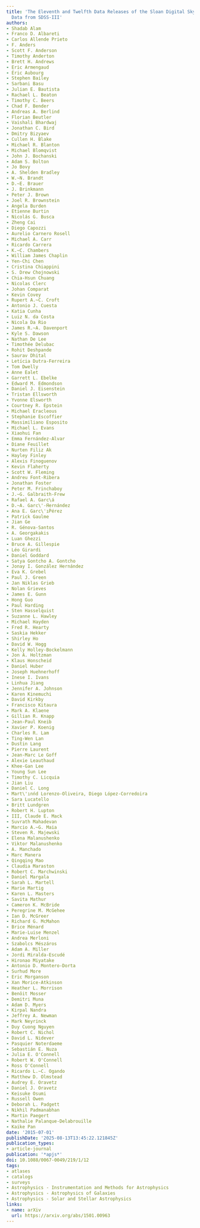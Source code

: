 ```yaml
---
title: 'The Eleventh and Twelfth Data Releases of the Sloan Digital Sky Survey: Final
  Data from SDSS-III'
authors:
- Shadab Alam
- Franco D. Albareti
- Carlos Allende Prieto
- F. Anders
- Scott F. Anderson
- Timothy Anderton
- Brett H. Andrews
- Eric Armengaud
- Éric Aubourg
- Stephen Bailey
- Sarbani Basu
- Julian E. Bautista
- Rachael L. Beaton
- Timothy C. Beers
- Chad F. Bender
- Andreas A. Berlind
- Florian Beutler
- Vaishali Bhardwaj
- Jonathan C. Bird
- Dmitry Bizyaev
- Cullen H. Blake
- Michael R. Blanton
- Michael Blomqvist
- John J. Bochanski
- Adam S. Bolton
- Jo Bovy
- A. Shelden Bradley
- W.~N. Brandt
- D.~E. Brauer
- J. Brinkmann
- Peter J. Brown
- Joel R. Brownstein
- Angela Burden
- Etienne Burtin
- Nicolás G. Busca
- Zheng Cai
- Diego Capozzi
- Aurelio Carnero Rosell
- Michael A. Carr
- Ricardo Carrera
- K.~C. Chambers
- William James Chaplin
- Yen-Chi Chen
- Cristina Chiappini
- S. Drew Chojnowski
- Chia-Hsun Chuang
- Nicolas Clerc
- Johan Comparat
- Kevin Covey
- Rupert A.~C. Croft
- Antonio J. Cuesta
- Katia Cunha
- Luiz N. da Costa
- Nicola Da Rio
- James R.~A. Davenport
- Kyle S. Dawson
- Nathan De Lee
- Timothée Delubac
- Rohit Deshpande
- Saurav Dhital
- Letı́cia Dutra-Ferreira
- Tom Dwelly
- Anne Ealet
- Garrett L. Ebelke
- Edward M. Edmondson
- Daniel J. Eisenstein
- Tristan Ellsworth
- Yvonne Elsworth
- Courtney R. Epstein
- Michael Eracleous
- Stephanie Escoffier
- Massimiliano Esposito
- Michael L. Evans
- Xiaohui Fan
- Emma Fernández-Alvar
- Diane Feuillet
- Nurten Filiz Ak
- Hayley Finley
- Alexis Finoguenov
- Kevin Flaherty
- Scott W. Fleming
- Andreu Font-Ribera
- Jonathan Foster
- Peter M. Frinchaboy
- J.~G. Galbraith-Frew
- Rafael A. Garc\á
- D.~A. Garc\'-́Hernández
- Ana E. Garc\'ıṔérez
- Patrick Gaulme
- Jian Ge
- R. Génova-Santos
- A. Georgakakis
- Luan Ghezzi
- Bruce A. Gillespie
- Léo Girardi
- Daniel Goddard
- Satya Gontcho A. Gontcho
- Jonay I. González Hernández
- Eva K. Grebel
- Paul J. Green
- Jan Niklas Grieb
- Nolan Grieves
- James E. Gunn
- Hong Guo
- Paul Harding
- Sten Hasselquist
- Suzanne L. Hawley
- Michael Hayden
- Fred R. Hearty
- Saskia Hekker
- Shirley Ho
- David W. Hogg
- Kelly Holley-Bockelmann
- Jon A. Holtzman
- Klaus Honscheid
- Daniel Huber
- Joseph Huehnerhoff
- Inese I. Ivans
- Linhua Jiang
- Jennifer A. Johnson
- Karen Kinemuchi
- David Kirkby
- Francisco Kitaura
- Mark A. Klaene
- Gillian R. Knapp
- Jean-Paul Kneib
- Xavier P. Koenig
- Charles R. Lam
- Ting-Wen Lan
- Dustin Lang
- Pierre Laurent
- Jean-Marc Le Goff
- Alexie Leauthaud
- Khee-Gan Lee
- Young Sun Lee
- Timothy C. Licquia
- Jian Liu
- Daniel C. Long
- Mart\'ınńd Lorenzo-Oliveira, Diego López-Corredoira
- Sara Lucatello
- Britt Lundgren
- Robert H. Lupton
- III, Claude E. Mack
- Suvrath Mahadevan
- Marcio A.~G. Maia
- Steven R. Majewski
- Elena Malanushenko
- Viktor Malanushenko
- A. Manchado
- Marc Manera
- Qingqing Mao
- Claudia Maraston
- Robert C. Marchwinski
- Daniel Margala
- Sarah L. Martell
- Marie Martig
- Karen L. Masters
- Savita Mathur
- Cameron K. McBride
- Peregrine M. McGehee
- Ian D. McGreer
- Richard G. McMahon
- Brice Ménard
- Marie-Luise Menzel
- Andrea Merloni
- Szabolcs Mészáros
- Adam A. Miller
- Jordi Miralda-Escudé
- Hironao Miyatake
- Antonio D. Montero-Dorta
- Surhud More
- Eric Morganson
- Xan Morice-Atkinson
- Heather L. Morrison
- Benôit Mosser
- Demitri Muna
- Adam D. Myers
- Kirpal Nandra
- Jeffrey A. Newman
- Mark Neyrinck
- Duy Cuong Nguyen
- Robert C. Nichol
- David L. Nidever
- Pasquier Noterdaeme
- Sebastián E. Nuza
- Julia E. O'Connell
- Robert W. O'Connell
- Ross O'Connell
- Ricardo L.~C. Ogando
- Matthew D. Olmstead
- Audrey E. Oravetz
- Daniel J. Oravetz
- Keisuke Osumi
- Russell Owen
- Deborah L. Padgett
- Nikhil Padmanabhan
- Martin Paegert
- Nathalie Palanque-Delabrouille
- Kaike Pan
date: '2015-07-01'
publishDate: '2025-08-13T13:45:22.121845Z'
publication_types:
- article-journal
publication: '*apjs*'
doi: 10.1088/0067-0049/219/1/12
tags:
- atlases
- catalogs
- surveys
- Astrophysics - Instrumentation and Methods for Astrophysics
- Astrophysics - Astrophysics of Galaxies
- Astrophysics - Solar and Stellar Astrophysics
links:
- name: arXiv
  url: https://arxiv.org/abs/1501.00963
---
```

